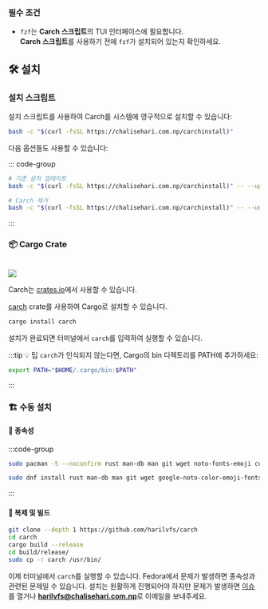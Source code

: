 ### 필수 조건

- `fzf`는 **Carch 스크립트**의 TUI 인터페이스에 필요합니다.  
  **Carch 스크립트**를 사용하기 전에 `fzf`가 설치되어 있는지 확인하세요.

## 🛠️ 설치

### 설치 스크립트

설치 스크립트를 사용하여 Carch를 시스템에 영구적으로 설치할 수 있습니다:

```sh
bash -c "$(curl -fsSL https://chalisehari.com.np/carchinstall)"
```

다음 옵션들도 사용할 수 있습니다:

::: code-group

```sh [업데이트]
# 기존 설치 업데이트
bash -c "$(curl -fsSL https://chalisehari.com.np/carchinstall)" -- --update
```

```sh [제거]
# Carch 제거
bash -c "$(curl -fsSL https://chalisehari.com.np/carchinstall)" -- --uninstall
```
:::

### 📦 Cargo Crate

<br>

<img src="https://img.shields.io/crates/v/carch?style=for-the-badge&logo=rust&color=f5a97f&logoColor=fe640b&labelColor=171b22" >

Carch는 [crates.io](https://crates.io/)에서 사용할 수 있습니다.

[carch](https://crates.io/crates/carch) crate를 사용하여 Cargo로 설치할 수 있습니다.

```sh
cargo install carch
```

설치가 완료되면 터미널에서 `carch`를 입력하여 실행할 수 있습니다.

:::tip :bulb: 팁
`carch`가 인식되지 않는다면, Cargo의 bin 디렉토리를 PATH에 추가하세요:

```sh
export PATH="$HOME/.cargo/bin:$PATH"
```

:::

### 🏗️ 수동 설치

#### 📜 종속성

:::code-group

```sh [<i class="devicon-archlinux-plain"></i> Arch]
sudo pacman -S --noconfirm rust man-db man git wget noto-fonts-emoji curl bash-completion ttf-nerd-fonts-symbols ttf-jetbrains-mono-nerd cargo fzf glibc gcc
```

```sh [<i class="devicon-fedora-plain"></i> Fedora]
sudo dnf install rust man-db man git wget google-noto-color-emoji-fonts google-noto-emoji-fonts jetbrains-mono-fonts-all bash-completion-devel curl cargo fzf glibc gcc -y
```
:::

#### 🔧 복제 및 빌드

```sh
git clone --depth 1 https://github.com/harilvfs/carch
cd carch
cargo build --release
cd build/release/
sudo cp -r carch /usr/bin/ 
```

이제 터미널에서 `carch`를 실행할 수 있습니다. Fedora에서 문제가 발생하면 종속성과 관련된 문제일 수 있습니다. 설치는 원활하게 진행되어야 하지만 문제가 발생하면 [이슈](https://github.com/harilvfs/carch/issues)를 열거나 **harilvfs@chalisehari.com.np**로 이메일을 보내주세요.
